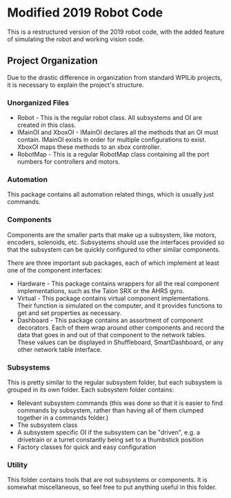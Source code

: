 # Modified 2019 Robot Code

This is a restructured version of the 2019 robot code, with the added feature of simulating the robot and working vision code.

## Project Organization

Due to the drastic difference in organization from standard WPILib projects, it is necessary to explain the project's structure.

### Unorganized Files

* Robot - This is the regular robot class. All subsystems and OI are created in this class.
* IMainOI and XboxOI - IMainOI declares all the methods that an OI must contain. IMainOI exists in order for multiple configurations to exist. XboxOI maps these methods to an xbox controller.
* RobotMap - This is a regular RobotMap class containing all the port numbers for controllers and motors.

### Automation

This package contains all automation related things, which is usually just commands.

### Components

Components are the smaller parts that make up a subsystem, like motors, encoders, solenoids, etc. Subsystems should use the interfaces provided so that the subsystem can be quickly configured to other similar components.

There are three important sub packages, each of which implement at least one of the component interfaces:

* Hardware - This package contains wrappers for all the real component implementations, such as the Talon SRX or the AHRS gyro.  
* Virtual - This package contains virtual component implementations. Their function is simulated on the computer, and it provides functions to get and set properties as necessary.
* Dashboard - This package contains an assortment of component decorators. Each of them wrap around other components and record the data that goes in and out of that component to the network tables. These values can be displayed in Shuffleboard, SmartDashboard, or any other network table interface.

### Subsystems

This is pretty similar to the regular subsystem folder, but each subsystem is grouped in its own folder. Each subsystem folder contains:

* Relevant subsystem commands (this was done so that it is easier to find commands by subsystem, rather than having all of them clumped together in a commands folder.)
* The subsystem class
* A subsystem specific OI if the subsystem can be "driven", e.g. a drivetrain or a turret constantly being set to a thumbstick position
* Factory classes for quick and easy configuration

### Utility

This folder contains tools that are not subsystems or components. It is somewhat miscellaneous, so feel free to put anything useful in this folder.
